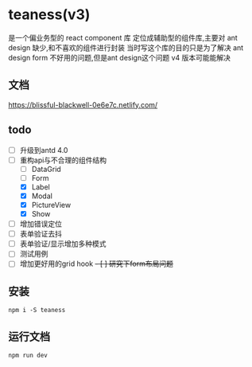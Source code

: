 # teaness(v3)



是一个偏业务型的 react component 库
定位成辅助型的组件库,主要对 ant design 缺少,和不喜欢的组件进行封装
当时写这个库的目的只是为了解决 ant design form 不好用的问题,但是ant design这个问题 v4 版本可能能解决

## 文档

https://blissful-blackwell-0e6e7c.netlify.com/

## todo
- [ ] 升级到antd 4.0
- [ ] 重构api与不合理的组件结构
  - [ ] DataGrid
  - [ ] Form
  - [x] Label
  - [x] Modal
  - [x] PictureView
  - [x] Show
- [ ] 增加错误定位
- [ ] 表单验证去抖
- [ ] 表单验证/显示增加多种模式
- [ ] 测试用例
- [ ] 增加更好用的grid hook
~~- [ ] 研究下form布局问题~~

## 安装

`npm i -S teaness`

## 运行文档

`npm run dev`
